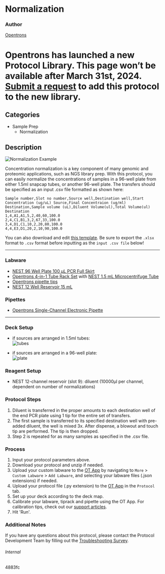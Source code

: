 # Normalization

### Author
[Opentrons](https://opentrons.com/)


# Opentrons has launched a new Protocol Library. This page won’t be available after March 31st, 2024. [Submit a request](https://docs.google.com/forms/d/e/1FAIpQLSdYYp9QCKow4nn0KlCVsMS3HX0eJ0N9O7-erajKvcpT0lWbSg/viewform) to add this protocol to the new library.

## Categories
* Sample Prep
	* Normalization

## Description
![Normalization Example](https://opentrons-protocol-library-website.s3.amazonaws.com/custom-README-images/normalization/normalization_example.png)

Concentration normalization is a key component of many genomic and proteomic applications, such as NGS library prep. With this protocol, you can easily normalize the concentrations of samples in a 96-well plate from either 1.5ml snapcap tubes, or another 96-well plate. The transfers should be specified as an input .csv file formatted as shown here:

```
Sample number,Slot no number,Source well,Destination well,Start Concentration (ug/uL) Source,Final Concentraion (ug/ml) Destination,Sample volume (uL),Diluent Volume(ul),Total Volume(ul) Destination
1,4,A1,A1,5,2,40,60,100.0
2,4,C1,B1,3,2,67,33,100.0
3,4,D1,C1,10,2,20,80,100.0
4,4,E3,D1,20,2,10,90,100.0
```

You can also download and edit [this template](https://opentrons-protocol-library-website.s3.amazonaws.com/custom-README-images/4883fc/example.xlsx). Be sure to export the `.xlsx` format to `.csv` format before inputting as the `input .csv file` below!

---

### Labware
* [NEST 96 Well Plate 100 µL PCR Full Skirt](https://shop.opentrons.com/collections/verified-labware/products/nest-0-1-ml-96-well-pcr-plate-full-skirt)
* [Opentrons 4-in-1 Tube Rack Set](https://shop.opentrons.com/collections/verified-labware/products/tube-rack-set-1) with [NEST 1.5 mL Microcentrifuge Tube](https://shop.opentrons.com/collections/verified-consumables/products/nest-microcentrifuge-tubes)
* [Opentrons pipette tips](https://shop.opentrons.com/collections/opentrons-tips)
* [NEST 12 Well Reservoir 15 mL](https://shop.opentrons.com/collections/verified-labware/products/nest-12-well-reservoir-15-ml)

### Pipettes
* [Opentrons Single-Channel Electronic Pipette](https://shop.opentrons.com/collections/ot-2-pipettes/products/single-channel-electronic-pipette)

---

### Deck Setup
* if sources are arranged in 1.5ml tubes:  
![tubes](https://opentrons-protocol-library-website.s3.amazonaws.com/custom-README-images/4883fc/tuberack.png)

* if sources are arranged in a 96-well plate:  
![plate](https://opentrons-protocol-library-website.s3.amazonaws.com/custom-README-images/4883fc/plate.png)

### Reagent Setup
* NEST 12-channel reservoir (slot 9): diluent (10000µl per channel, dependent on number of normalizations)

### Protocol Steps
1. Diluent is transferred in the proper amounts to each destination well of the end PCR plate using 1 tip for the entire set of transfers.
2. The first sample is transferred to its specified destination well with pre-added diluent, the well is mixed 3x. After dispense, a blowout and touch tip are performed. The tip is then dropped.
3. Step 2 is repeated for as many samples as specified in the .csv file.

### Process
1. Input your protocol parameters above.
2. Download your protocol and unzip if needed.
3. Upload your custom labware to the [OT App](https://opentrons.com/ot-app) by navigating to `More` > `Custom Labware` > `Add Labware`, and selecting your labware files (.json extensions) if needed.
4. Upload your protocol file (.py extension) to the [OT App](https://opentrons.com/ot-app) in the `Protocol` tab.
5. Set up your deck according to the deck map.
6. Calibrate your labware, tiprack and pipette using the OT App. For calibration tips, check out our [support articles](https://support.opentrons.com/en/collections/1559720-guide-for-getting-started-with-the-ot-2).
7. Hit 'Run'.

### Additional Notes
If you have any questions about this protocol, please contact the Protocol Development Team by filling out the [Troubleshooting Survey](https://protocol-troubleshooting.paperform.co/).

###### Internal
4883fc
